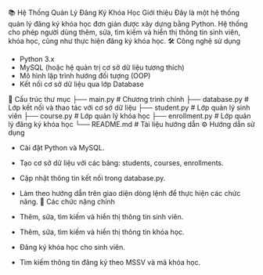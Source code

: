 📚 Hệ Thống Quản Lý Đăng Ký Khóa Học
Giới thiệu
Đây là một hệ thống quản lý đăng ký khóa học đơn giản được xây dựng bằng Python. Hệ thống cho phép người dùng thêm, sửa, tìm kiếm và hiển thị thông tin sinh viên, khóa học, cũng như thực hiện đăng ký khóa học.
🛠️ Công nghệ sử dụng
- Python 3.x
- MySQL (hoặc hệ quản trị cơ sở dữ liệu tương thích)
- Mô hình lập trình hướng đối tượng (OOP)
- Kết nối cơ sở dữ liệu qua lớp Database

📁 Cấu trúc thư mục
├── main.py               # Chương trình chính
├── database.py           # Lớp kết nối và thao tác với cơ sở dữ liệu
├── student.py            # Lớp quản lý sinh viên
├── course.py             # Lớp quản lý khóa học
├── enrollment.py         # Lớp quản lý đăng ký khóa học
└── README.md             # Tài liệu hướng dẫn
⚙️ Hướng dẫn sử dụng
- Cài đặt Python và MySQL.
- Tạo cơ sở dữ liệu với các bảng: students, courses, enrollments.
- Cập nhật thông tin kết nối trong database.py.

- Làm theo hướng dẫn trên giao diện dòng lệnh để thực hiện các chức năng.
🧩 Các chức năng chính
- Thêm, sửa, tìm kiếm và hiển thị thông tin sinh viên.
- Thêm, sửa, tìm kiếm và hiển thị thông tin khóa học.
- Đăng ký khóa học cho sinh viên.
- Tìm kiếm thông tin đăng ký theo MSSV và mã khóa học.



